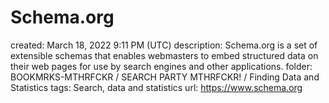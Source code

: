 # Schema.org

created: March 18, 2022 9:11 PM (UTC)
description: Schema.org is a set of extensible schemas that enables webmasters to embed     structured data on their web pages for use by search engines and other applications.
folder: BOOKMRKS-MTHRFCKR / SEARCH PARTY MTHRFCKR! / Finding Data and Statistics
tags: Search, data and statistics
url: https://www.schema.org